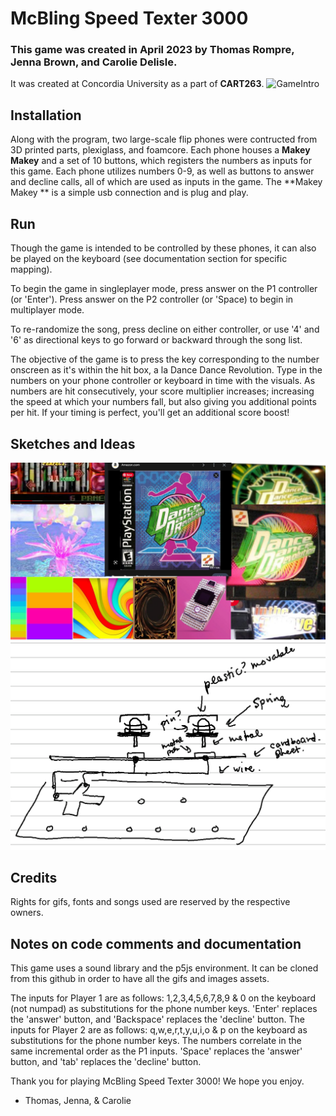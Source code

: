 # McBling Speed Texter 3000

### This game was created in April 2023 by Thomas Rompre, Jenna Brown, and Carolie Delisle.
It was created at Concordia University as a part of **CART263**.
![GameIntro](/P5-Project/gif/Screen%20Recording%202023-04-12%20at%204.12.11%20PM.gif)

## Installation
Along with the program, two large-scale flip phones were contructed from 3D printed parts, plexiglass, and foamcore. Each phone houses a **Makey Makey** and a set of 10 buttons, which registers the numbers as inputs for this game. Each phone utilizes numbers 0-9, as well as buttons to answer and decline calls, all of which are used as inputs in the game. The **Makey Makey ** is a simple usb connection and is plug and play.

## Run
Though the game is intended to be controlled by these phones, it can also be played on the keyboard (see documentation section for specific mapping).

To begin the game in singleplayer mode, press answer on the P1 controller (or 'Enter'). Press answer on the P2 controller (or 'Space) to begin in multiplayer mode. 

To re-randomize the song, press decline on either controller, or use '4' and '6' as directional keys to go forward or backward through the song list.

The objective of the game is to press the key corresponding to the number onscreen as it's within the hit box, a la Dance Dance Revolution. Type in the numbers on your phone controller or keyboard in time with the visuals. As numbers are hit consecutively, your score multiplier increases; increasing the speed at which your numbers fall, but also giving you additional points per hit. If your timing is perfect, you'll get an additional score boost!

## Sketches and Ideas
![MoodBoards](/P5-Project/assets/images/Untitled%20design.jpg)
![MoodBoards](/P5-Project/assets/images/Notes%20-%20page%208.png)

## Credits
Rights for gifs, fonts and songs used are reserved by the respective owners.

## Notes on code comments and documentation
This game  uses a sound library and the p5js environment. It can be cloned from this github in order to have all the gifs and images assets. 

The inputs for Player 1 are as follows:
1,2,3,4,5,6,7,8,9 & 0 on the keyboard (not numpad) as substitutions for the phone number keys. 'Enter' replaces the 'answer' button, and 'Backspace' replaces the 'decline' button.
The inputs for Player 2 are as follows:
q,w,e,r,t,y,u,i,o & p on the keyboard as substitutions for the phone number keys. The numbers correlate in the same incremental order as the P1 inputs. 'Space' replaces the 'answer' button, and 'tab' replaces the 'decline' button. 

Thank you for playing McBling Speed Texter 3000! We hope you enjoy.

- Thomas, Jenna, & Carolie
